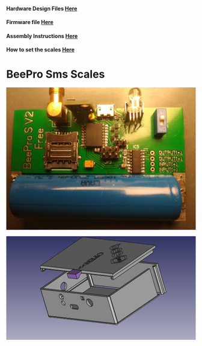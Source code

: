 #### Hardware Design Files [Here](/Hardware)
#### Firmware file [Here](/firmware)
#### Assembly Instructions [Here](/AssemblyInstructions.md)
#### How to set the scales [Here](/Settings.md)

# BeePro Sms Scales
![SmsScales](/images/pcb.jpg)

![3d Model](/images/Case.jpeg)
